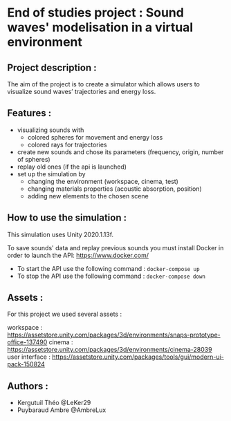 # End of studies project : Sound waves' modelisation in a virtual environment

## Project description :

The aim of the project is to create a simulator which allows users to visualize sound waves’ trajectories and energy loss.

## Features :

- visualizing sounds with
	- colored spheres for movement and energy loss
	- colored rays for trajectories
- create new sounds and chose its parameters (frequency, origin, number of spheres)
- replay old ones (if the api is launched)
- set up the simulation by
	- changing the environment (workspace, cinema, test)
	- changing materials properties (acoustic absorption, position)
	- adding new elements to the chosen scene
	

## How to use the simulation :

This simulation uses Unity 2020.1.13f.

To save sounds' data and replay previous sounds you must install Docker in order to launch the API: https://www.docker.com/

* To start the API use the following command : ```docker-compose up```  
* To stop the API use the following command : ```docker-compose down```

## Assets :

For this project we used several assets : 

workspace : https://assetstore.unity.com/packages/3d/environments/snaps-prototype-office-137490
cinema : https://assetstore.unity.com/packages/3d/environments/cinema-28039
user interface : https://assetstore.unity.com/packages/tools/gui/modern-ui-pack-150824

## Authors :

* Kergutuil Théo @LeKer29
* Puybaraud Ambre @AmbreLux


